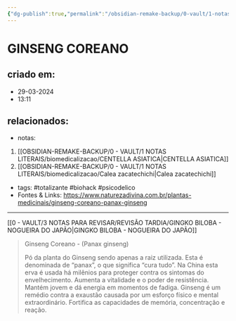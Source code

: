 ```yaml
---
{"dg-publish":true,"permalink":"/obsidian-remake-backup/0-vault/1-notas-literais/biomedicalizacao/ginseng-coreano/","tags":["totalizante","biohack","psicodelico"],"dgHomeLink":true,"dgShowLocalGraph":true,"dgShowFileTree":true,"dgEnableSearch":true,"noteIcon":""}
---
```


# GINSENG COREANO

## criado em: 
- 29-03-2024
- 13:11
## relacionados:
- notas:
1. [[OBSIDIAN-REMAKE-BACKUP/0 - VAULT/1 NOTAS LITERAIS/biomedicalizacao/CENTELLA ASIATICA\|CENTELLA ASIATICA]]
2. [[OBSIDIAN-REMAKE-BACKUP/0 - VAULT/1 NOTAS LITERAIS/biomedicalizacao/Calea zacatechichi\|Calea zacatechichi]]
- tags: #totalizante #biohack #psicodelico 
- Fontes & Links: https://www.naturezadivina.com.br/plantas-medicinais/ginseng-coreano-panax-ginseng
---
[[0 - VAULT/3 NOTAS PARA REVISAR/REVISÃO TARDIA/GINGKO BILOBA - NOGUEIRA DO JAPÃO\|GINGKO BILOBA - NOGUEIRA DO JAPÃO]]

> Ginseng Coreano - (Panax ginseng)
> 
> Pó da planta do Ginseng sendo apenas a raiz utilizada. Esta é denominada de “panax”, o que significa “cura tudo”. Na China esta erva é usada há milênios para proteger contra os sintomas do envelhecimento. Aumenta a vitalidade e o poder de resistência. Mantém jovem e dá energia em momentos de fadiga. Ginseng é um remédio contra a exaustão causada por um esforço físico e mental extraordinário. Fortifica as capacidades de memória, concentração e reação.